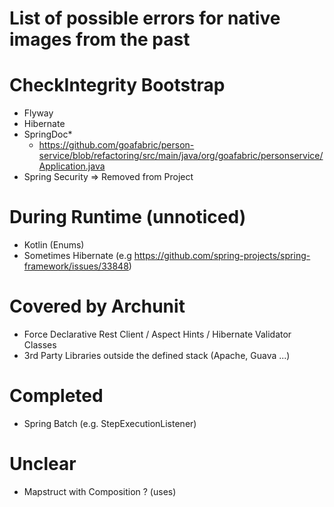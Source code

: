 # List of possible errors for native images from the past 

# CheckIntegrity Bootstrap
- Flyway
- Hibernate
- SpringDoc*
    - https://github.com/goafabric/person-service/blob/refactoring/src/main/java/org/goafabric/personservice/Application.java
- Spring Security => Removed from Project

# During Runtime (unnoticed)
- Kotlin (Enums)
- Sometimes Hibernate (e.g https://github.com/spring-projects/spring-framework/issues/33848)

# Covered by Archunit
- Force Declarative Rest Client / Aspect Hints / Hibernate Validator Classes
- 3rd Party Libraries outside the defined stack (Apache, Guava ...)

# Completed
- Spring Batch (e.g. StepExecutionListener)

# Unclear
- Mapstruct with Composition ? (uses)
